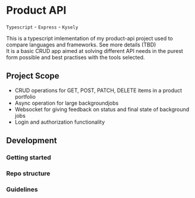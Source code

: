 # Product API

`Typescript` - `Express` - `Kysely`

This is a typescript imlementation of my product-api project used to compare languages and frameworks. See more details (TBD)  
It is a basic CRUD app aimed at solving different API needs in the purest form possible and best practises with the tools selected.

## Project Scope
- CRUD operations for GET, POST, PATCH, DELETE items in a product portfolio
- Async operation for large backgroundjobs
- Websocket for giving feedback on status and final state of background jobs
- Login and authorization functionality

## Development
### Getting started
### Repo structure
### Guidelines
